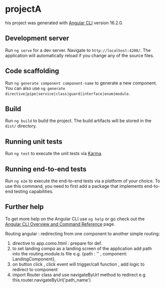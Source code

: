 # projectA
his project was generated with [Angular CLI](https://github.com/angular/angular-cli) version 16.2.0.

## Development server

Run `ng serve` for a dev server. Navigate to `http://localhost:4200/`. The application will automatically reload if you change any of the source files.

## Code scaffolding

Run `ng generate component component-name` to generate a new component. You can also use `ng generate directive|pipe|service|class|guard|interface|enum|module`.

## Build

Run `ng build` to build the project. The build artifacts will be stored in the `dist/` directory.

## Running unit tests

Run `ng test` to execute the unit tests via [Karma](https://karma-runner.github.io).

## Running end-to-end tests

Run `ng e2e` to execute the end-to-end tests via a platform of your choice. To use this command, you need to first add a package that implements end-to-end testing capabilities.

## Further help

To get more help on the Angular CLI use `ng help` or go check out the [Angular CLI Overview and Command Reference](https://angular.io/cli) page.

Routing angular : redirecting from one component to another
simple routing:
1. <router-outlet> directive to app.como.html : prepare for def.
2. to set landing compo as a landing screen of the application 
add path into the routing.module.ts file
e.g. {path : '' , component: LandingComponent},
3. on button click , click event will trigger/call function , add logic to redirect to component
4. import Router class and use navigateByUrl method to redirect
e.g this.router.navigateByUrl('path_name')




